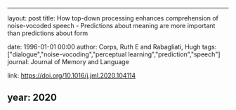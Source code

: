 ---
layout: post
title: How top-down processing enhances comprehension of noise-vocoded speech - Predictions about meaning are more important than predictions about form

date: 1996-01-01 00:00
author: Corps, Ruth E and Rabagliati, Hugh
tags: ["dialogue","noise-vocoding","perceptual learning","prediction","speech"]
journal: Journal of Memory and Language

link: https://doi.org/10.1016/j.jml.2020.104114

year: 2020
----